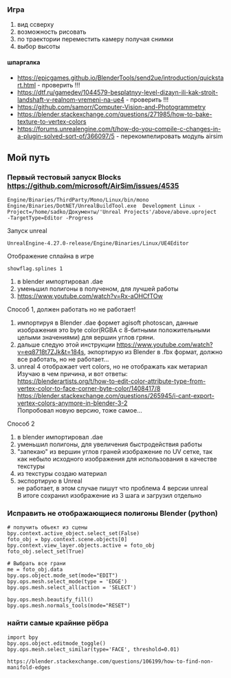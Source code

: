 ### Игра
1. вид ссверху
2. возможность рисовать
3. по траектории переместить камеру получая снимки
4. выбор высоты

#### шпаргалка
* https://epicgames.github.io/BlenderTools/send2ue/introduction/quickstart.html - проверить !!!   
* https://dtf.ru/gamedev/1044579-besplatnyy-level-dizayn-ili-kak-stroit-landshaft-v-realnom-vremeni-na-ue4 - проверить !!!   
* https://github.com/samorr/Computer-Vision-and-Photogrammetry   
* https://blender.stackexchange.com/questions/271985/how-to-bake-texture-to-vertex-colors   
* https://forums.unrealengine.com/t/how-do-you-compile-c-changes-in-a-plugin-solved-sort-of/366097/5 - перекомпелировать модуль airsim   


## Мой путь

### Первый тестовый запуск Blocks https://github.com/microsoft/AirSim/issues/4535
```
Engine/Binaries/ThirdParty/Mono/Linux/bin/mono  Engine/Binaries/DotNET/UnrealBuildTool.exe  Development Linux -Project=/home/sadko/Документы/'Unreal Projects'/above/above.uproject  -TargetType=Editor -Progress

```

Запуск unreal   
```
UnrealEngine-4.27.0-release/Engine/Binaries/Linux/UE4Editor
```
Отображение сплайна в игре
```
showflag.splines 1
```


1. в blender импортировал .dae   
2. уменьшил полигоны в полученом, для лучшей работы   
3. https://www.youtube.com/watch?v=Rx-aOHCfTOw   

Способ 1, должен работать но не работает!
1. импортируя в Blender .dae формет agisoft photoscan, данные изображения это byte color(RGBA с 8-битными положительными целыми значениями) для вершин углов гряни.   
2. дальше следую этой инструкции https://www.youtube.com/watch?v=eq8718t7ZJk&t=184s, экпортирую из Blender в .fbx формат, должно все работать,
но не работает...   
3. unreal 4 отображает vert colors, но не отображать как метариал    
Изучаю в чем причина, и вот ответы:   
https://blenderartists.org/t/how-to-edit-color-attribute-type-from-vertex-color-to-face-corner-byte-color/1408417/8   
https://blender.stackexchange.com/questions/265945/i-cant-export-vertex-colors-anymore-in-blender-3-2   
Попробовал новую версию, тоже самое...   

Способ 2   
1. в blender импортировал .dae   
2. уменьшил полигоны, для увеличения быстродействия работы   
3. "запекаю" из вершин углов граней изображение по UV сетке, так как небыло исходного изображения для использования в качестве текстуры   
4. из текстуры создаю материал   
5. экспортирую в Unreal   
не работает, в этом случае пишут что проблема 4 версии unreal   
В итоге сохранил изображение из 3 шага и загрузил отдельно   


### Исправить не отображающиеся полигоны Blender (python)  

```
# получить обьект из сцены
bpy.context.active_object.select_set(False)
foto_obj = bpy.context.scene.objects[0]
bpy.context.view_layer.objects.active = foto_obj
foto_obj.select_set(True)

# Выбрать все грани
me = foto_obj.data
bpy.ops.object.mode_set(mode="EDIT")
bpy.ops.mesh.select_mode(type = 'EDGE')
bpy.ops.mesh.select_all(action = 'SELECT')

bpy.ops.mesh.beautify_fill()
bpy.ops.mesh.normals_tools(mode="RESET")
```

### найти самые крайние рёбра
```
import bpy
bpy.ops.object.editmode_toggle()
bpy.ops.mesh.select_similar(type='FACE', threshold=0.01)

https://blender.stackexchange.com/questions/106199/how-to-find-non-manifold-edges

```
